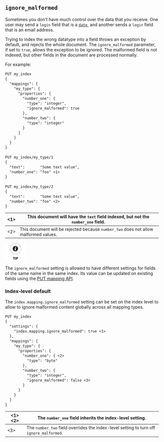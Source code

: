 ## `ignore_malformed`

Sometimes you don’t have much control over the data that you receive. One user may send a `login` field that is a [`date`](date.html), and another sends a `login` field that is an email address.

Trying to index the wrong datatype into a field throws an exception by default, and rejects the whole document. The `ignore_malformed` parameter, if set to `true`, allows the exception to be ignored. The malformed field is not indexed, but other fields in the document are processed normally.

For example:
    
    
    PUT my_index
    {
      "mappings": {
        "my_type": {
          "properties": {
            "number_one": {
              "type": "integer",
              "ignore_malformed": true
            },
            "number_two": {
              "type": "integer"
            }
          }
        }
      }
    }
    
    PUT my_index/my_type/1
    {
      "text":       "Some text value",
      "number_one": "foo" <1>
    }
    
    PUT my_index/my_type/2
    {
      "text":       "Some text value",
      "number_two": "foo" <2>
    }

<1>| This document will have the `text` field indexed, but not the `number_one` field.     
---|---    
<2>| This document will be rejected because `number_two` does not allow malformed values.   
  
![Tip](/images/icons/tip.png)

The `ignore_malformed` setting is allowed to have different settings for fields of the same name in the same index. Its value can be updated on existing fields using the [PUT mapping API](indices-put-mapping.html).

### Index-level default

The `index.mapping.ignore_malformed` setting can be set on the index level to allow to ignore malformed content globally across all mapping types.
    
    
    PUT my_index
    {
      "settings": {
        "index.mapping.ignore_malformed": true <1>
      },
      "mappings": {
        "my_type": {
          "properties": {
            "number_one": { <2>
              "type": "byte"
            },
            "number_two": {
              "type": "integer",
              "ignore_malformed": false <3>
            }
          }
        }
      }
    }

<1> <2>| The `number_one` field inherits the index-level setting.     
---|---    
<3>| The `number_two` field overrides the index-level setting to turn off `ignore_malformed`. 
